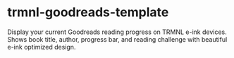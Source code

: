 # trmnl-goodreads-template
Display your current Goodreads reading progress on TRMNL e-ink devices. Shows book title, author, progress bar, and reading challenge with beautiful e-ink optimized design.
